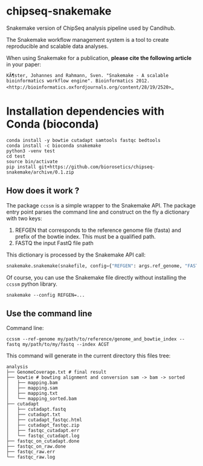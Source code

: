 # chipseq-snakemake

Snakemake version of ChipSeq analysis pipeline used by Candihub.

The Snakemake workflow management system is a tool to create reproducible and scalable data analyses.

When using Snakemake for a publication, **please cite the following article** in your paper:

`KÃ¶ster, Johannes and Rahmann, Sven. "Snakemake - A scalable bioinformatics workflow engine". Bioinformatics 2012. <http://bioinformatics.oxfordjournals.org/content/28/19/2520>`_

# Installation dependencies with Conda (bioconda)

```
conda install -y bowtie cutadapt samtools fastqc bedtools
conda install -c bioconda snakemake
python3 -venv test
cd test
source bin/activate 
pip install git+https://github.com/biorosetics/chipseq-snakemake/archive/0.1.zip
```

## How does it work ?

The package ```ccssm``` is a simple wrapper to the Snakemake API. The package entry point parses the command line and construct on the fly a dictionary with two keys: 

1. REFGEN that corresponds to the reference genome file (fasta) and prefix of the bowtie index. This must be a qualified path.
2. FASTQ the input FastQ file path

This dictionary is processed by the Snakemake API call:

``` python
snakemake.snakemake(snakefile, config={"REFGEN": args.ref_genome, "FASTQ": args.fastq})
```

Of course, you can use the Snakemake file directly without installing the `ccssm` python library.

```
snakemake --config REFGEN=... 
```

## Use the command line

Command line:

```
ccssm --ref-genome my/path/to/reference/genome_and_bowtie_index --fastq my/path/to/my/fastq --index ACGT
```

This command will generate in the current directory this files tree:

```
analysis
├── GenomeCoverage.txt # final result
├── bowtie # bowting alignment and conversion sam -> bam -> sorted
│   ├── mapping.bam
│   ├── mapping.sam
│   ├── mapping.txt
│   └── mapping_sorted.bam
├── cutadapt
│   ├── cutadapt.fastq
│   ├── cutadapt.txt
│   ├── cutadapt_fastqc.html
│   ├── cutadapt_fastqc.zip
│   ├── fastqc_cutadapt.err
│   └── fastqc_cutadapt.log
├── fastqc_on_cutadapt.done
├── fastqc_on_raw.done
├── fastqc_raw.err
└── fastqc_raw.log
```